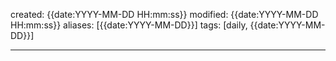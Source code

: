 created: {{date:YYYY-MM-DD HH:mm:ss}}
modified: {{date:YYYY-MM-DD HH:mm:ss}}
aliases: [{{date:YYYY-MM-DD}}]
tags: [daily, {{date:YYYY-MM-DD}}]

---






















